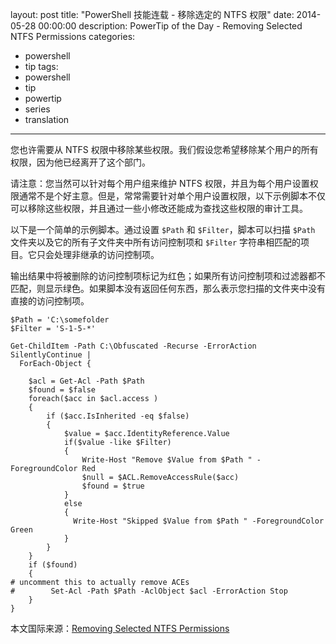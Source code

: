 layout: post
title: "PowerShell 技能连载 - 移除选定的 NTFS 权限"
date: 2014-05-28 00:00:00
description: PowerTip of the Day - Removing Selected NTFS Permissions
categories:
- powershell
- tip
tags:
- powershell
- tip
- powertip
- series
- translation
---
您也许需要从 NTFS 权限中移除某些权限。我们假设您希望移除某个用户的所有权限，因为他已经离开了这个部门。

请注意：您当然可以针对每个用户组来维护 NTFS 权限，并且为每个用户设置权限通常不是个好主意。但是，常常需要针对单个用户设置权限，以下示例脚本不仅可以移除这些权限，并且通过一些小修改还能成为查找这些权限的审计工具。

以下是一个简单的示例脚本。通过设置 `$Path` 和 `$Filter`，脚本可以扫描 `$Path` 文件夹以及它的所有子文件夹中所有访问控制项和 `$Filter` 字符串相匹配的项目。它只会处理非继承的访问控制项。

输出结果中将被删除的访问控制项标记为红色；如果所有访问控制项和过滤器都不匹配，则显示绿色。如果脚本没有返回任何东西，那么表示您扫描的文件夹中没有直接的访问控制项。

    $Path = 'C:\somefolder
    $Filter = 'S-1-5-*'
    
    Get-ChildItem -Path C:\Obfuscated -Recurse -ErrorAction SilentlyContinue |
      ForEach-Object {
    
        $acl = Get-Acl -Path $Path 
        $found = $false
        foreach($acc in $acl.access ) 
        { 
            if ($acc.IsInherited -eq $false)
            {
                $value = $acc.IdentityReference.Value 
                if($value -like $Filter) 
                { 
                    Write-Host "Remove $Value from $Path " -ForegroundColor Red
                    $null = $ACL.RemoveAccessRule($acc) 
                    $found = $true
                } 
                else
                {
                  Write-Host "Skipped $Value from $Path " -ForegroundColor Green
                }
            }
        }
        if ($found)
        {
    # uncomment this to actually remove ACEs
    #        Set-Acl -Path $Path -AclObject $acl -ErrorAction Stop      
        }
    }

<!--more-->
本文国际来源：[Removing Selected NTFS Permissions](http://community.idera.com/powershell/powertips/b/tips/posts/removing-selected-ntfs-permissions)
